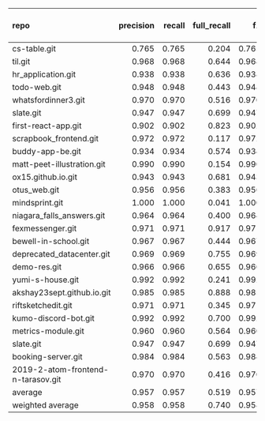 | repo                               |   precision |   recall |   full_recall |    f1 |   full_f1 |   ppcr |   support |   full_support |   Rules Number |   Average Rule Len |
|:-----------------------------------|------------:|---------:|--------------:|------:|----------:|-------:|----------:|---------------:|---------------:|-------------------:|
| cs-table.git                       |       0.765 |    0.765 |         0.204 | 0.765 |     0.323 |  0.267 |      3006 |          11249 |              5 |                2.8 |
| til.git                            |       0.968 |    0.968 |         0.644 | 0.968 |     0.774 |  0.666 |     23570 |          35403 |             15 |                9.7 |
| hr_application.git                 |       0.938 |    0.938 |         0.636 | 0.938 |     0.758 |  0.678 |      9987 |          14740 |             30 |                7.0 |
| todo-web.git                       |       0.948 |    0.948 |         0.443 | 0.948 |     0.603 |  0.467 |      2607 |           5584 |              7 |                3.9 |
| whatsfordinner3.git                |       0.970 |    0.970 |         0.516 | 0.970 |     0.674 |  0.532 |      5161 |           9698 |              8 |                5.5 |
| slate.git                          |       0.947 |    0.947 |         0.699 | 0.947 |     0.804 |  0.738 |     41884 |          56744 |             21 |                9.7 |
| first-react-app.git                |       0.902 |    0.902 |         0.823 | 0.902 |     0.861 |  0.913 |    153331 |         167888 |            154 |               10.3 |
| scrapbook_frontend.git             |       0.972 |    0.972 |         0.117 | 0.972 |     0.209 |  0.120 |      2143 |          17793 |              8 |                6.5 |
| buddy-app-be.git                   |       0.934 |    0.934 |         0.574 | 0.934 |     0.711 |  0.615 |      4641 |           7544 |             20 |                6.6 |
| matt-peet-illustration.git         |       0.990 |    0.990 |         0.154 | 0.990 |     0.267 |  0.156 |       769 |           4926 |              7 |                5.4 |
| ox15.github.io.git                 |       0.943 |    0.943 |         0.681 | 0.943 |     0.791 |  0.722 |      8691 |          12037 |             10 |                4.6 |
| otus_web.git                       |       0.956 |    0.956 |         0.383 | 0.956 |     0.547 |  0.401 |      9837 |          24532 |             13 |                6.5 |
| mindsprint.git                     |       1.000 |    1.000 |         0.041 | 1.000 |     0.078 |  0.041 |       179 |           4415 |              1 |                3.0 |
| niagara_falls_answers.git          |       0.964 |    0.964 |         0.400 | 0.964 |     0.565 |  0.415 |      4444 |          10717 |              2 |                8.5 |
| fexmessenger.git                   |       0.971 |    0.971 |         0.917 | 0.971 |     0.943 |  0.945 |    238958 |         252820 |            287 |               10.8 |
| bewell-in-school.git               |       0.967 |    0.967 |         0.444 | 0.967 |     0.609 |  0.459 |      5010 |          10905 |              9 |                4.7 |
| deprecated_datacenter.git          |       0.969 |    0.969 |         0.755 | 0.969 |     0.849 |  0.779 |    306204 |         393212 |            347 |               11.4 |
| demo-res.git                       |       0.966 |    0.966 |         0.655 | 0.966 |     0.781 |  0.678 |     30319 |          44699 |             22 |                7.1 |
| yumi-s-house.git                   |       0.992 |    0.992 |         0.241 | 0.992 |     0.388 |  0.243 |      1132 |           4662 |              4 |                3.5 |
| akshay23sept.github.io.git         |       0.985 |    0.985 |         0.888 | 0.985 |     0.934 |  0.902 |     82776 |          91780 |             31 |                8.9 |
| riftsketchedit.git                 |       0.971 |    0.971 |         0.345 | 0.971 |     0.509 |  0.355 |      2802 |           7888 |              4 |                4.5 |
| kumo-discord-bot.git               |       0.992 |    0.992 |         0.700 | 0.992 |     0.821 |  0.706 |     18968 |          26879 |             17 |                7.0 |
| metrics-module.git                 |       0.960 |    0.960 |         0.564 | 0.960 |     0.710 |  0.587 |      3933 |           6702 |              8 |                3.8 |
| slate.git                          |       0.947 |    0.947 |         0.699 | 0.947 |     0.804 |  0.738 |     41884 |          56744 |             21 |                9.7 |
| booking-server.git                 |       0.984 |    0.984 |         0.563 | 0.984 |     0.717 |  0.572 |     23242 |          40603 |              5 |                5.6 |
| 2019-2-atom-frontend-n-tarasov.git |       0.970 |    0.970 |         0.416 | 0.970 |     0.583 |  0.429 |      7079 |          16500 |              6 |                6.0 |
| average                            |       0.957 |    0.957 |         0.519 | 0.957 |     0.639 |  0.543 |     39713 |          51410 |             40 |                6.7 |
| weighted average                   |       0.958 |    0.958 |         0.740 | 0.958 |     0.822 |  0.813 |           |                |                |                    |